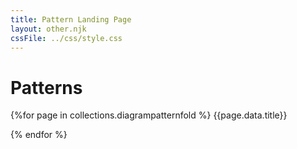```yaml
---
title: Pattern Landing Page
layout: other.njk
cssFile: ../css/style.css
---
```


# Patterns

<div class="imgSpace">

{%for page in collections.diagrampatternfold %}
{{page.data.title}}
[]({{page.url}})

{% endfor %}

</div>
